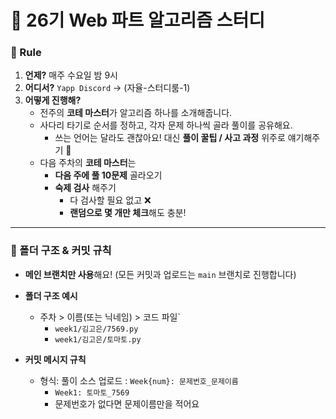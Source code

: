 # 🌱 26기 Web 파트 알고리즘 스터디 

### 📌 Rule
1. **언제?** 매주 수요일 밤 9시  
2. **어디서?** `Yapp Discord` → (자율-스터디룸-1)  
3. **어떻게 진행해?**  
   - 전주의 **코테 마스터**가 알고리즘 하나를 소개해줍니다.  
   - 사다리 타기로 순서를 정하고, 각자 문제 하나씩 골라 풀이를 공유해요.  
     - 쓰는 언어는 달라도 괜찮아요! 대신 **풀이 꿀팁 / 사고 과정** 위주로 얘기해주기  💭
   - 다음 주차의 **코테 마스터**는  
     - **다음 주에 풀 10문제** 골라오기  
     - **숙제 검사** 해주기  
       - 다 검사할 필요 없고 ❌  
       - **랜덤으로 몇 개만 체크**해도 충분!  

---

### 📁 폴더 구조 & 커밋 규칙


* **메인 브랜치만 사용**해요! (모든 커밋과 업로드는 `main` 브랜치로 진행합니다)

* **폴더 구조 예시**  
  - 주차 > 이름(또는 닉네임) > 코드 파일`  
    - `week1/김고은/7569.py`  
    - `week1/김고은/토마토.py`  

* **커밋 메시지 규칙**  
  - 형식: 풀이 소스 업로드 : `Week{num}: 문제번호_문제이름`
      -  `Week1: 토마토_7569`  
      - 문제번호가 없다면 문제이름만을 적어요 


